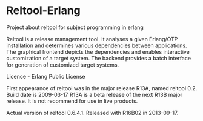 Reltool-Erlang
==============

Project about reltool for subject programming in erlang

Reltool is a release management tool. It analyses a given
Erlang/OTP installation and determines various dependencies
between applications. The graphical frontend depicts the
dependencies and enables interactive customization of a
target system. The backend provides a batch interface for
generation of customized target systems.

Licence -  Erlang Public License

First appearance of reltool was in the major release R13A,
named reltool 0.2.
Build date is 2009-03-17
R13A is a beta release of the next R13B major release.
It is not recommend for use in live products.


Actual version of reltool 0.6.4.1.
Released with R16B02 in 2013-09-17.


